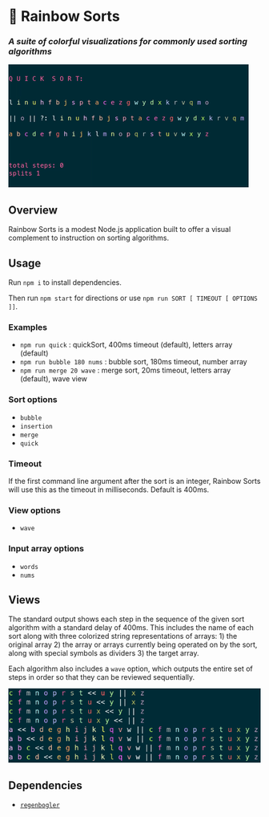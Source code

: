 # :rainbow: Rainbow Sorts

### *A suite of colorful visualizations for commonly used sorting algorithms*
 

![Standard View](./assets/quick480.gif)

## Overview

Rainbow Sorts is a modest Node.js application built to offer a visual complement to instruction on sorting algorithms.

## Usage
Run `npm i` to install dependencies.

Then run `npm start` for directions or use `npm run SORT [ TIMEOUT [ OPTIONS ]]`.

### Examples
* `npm run quick` : quickSort, 400ms timeout (default), letters array (default)
* `npm run bubble 180 nums` : bubble sort, 180ms timeout, number array
* `npm run merge 20 wave` : merge sort, 20ms timeout, letters array (default), wave view

### Sort options
* `bubble`
* `insertion`
* `merge`
* `quick`

### Timeout
If the first command line argument after the sort is an integer, Rainbow Sorts will use this as the timeout in milliseconds. Default is 400ms.

### View options
* `wave`

### Input array options
* `words`
* `nums`

## Views

The standard output shows each step in the sequence of the given sort algorithm with a standard delay of 400ms. This includes the name of each sort along with three colorized string representations of arrays: 1) the original array 2) the array or arrays currently being operated on by the sort, along with special symbols as dividers 3) the target array. 

Each algorithm also includes a `wave` option, which outputs the entire set of steps in order so that they can be reviewed sequentially.

![Wave View](./assets/wave.png)

## Dependencies

* [`regenbogler`](https://github.com/jeremyrrose/regenbogler)

